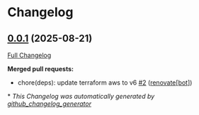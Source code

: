 # Changelog

## [0.0.1](https://github.com/telekom-mms/terraform-aws-alb/tree/0.0.1) (2025-08-21)

[Full Changelog](https://github.com/telekom-mms/terraform-aws-alb/compare/16b6b35ab7d6174de965eb9f9f66e86ca71622d9...0.0.1)

**Merged pull requests:**

- chore\(deps\): update terraform aws to v6 [\#2](https://github.com/telekom-mms/terraform-aws-alb/pull/2) ([renovate[bot]](https://github.com/apps/renovate))



\* *This Changelog was automatically generated by [github_changelog_generator](https://github.com/github-changelog-generator/github-changelog-generator)*

